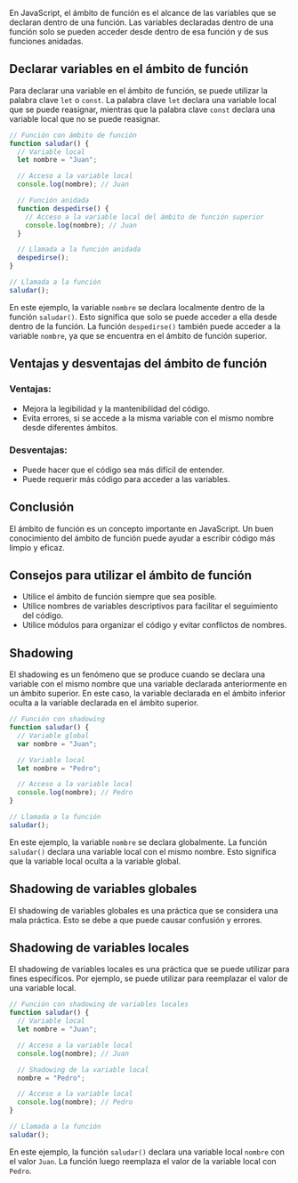 En JavaScript, el ámbito de función es el alcance de las variables que se declaran dentro de una función. Las variables declaradas dentro de una función solo se pueden acceder desde dentro de esa función y de sus funciones anidadas.

## **Declarar variables en el ámbito de función**

Para declarar una variable en el ámbito de función, se puede utilizar la palabra clave `let` o `const`. La palabra clave `let` declara una variable local que se puede reasignar, mientras que la palabra clave `const` declara una variable local que no se puede reasignar.

```js
// Función con ámbito de función
function saludar() {
  // Variable local
  let nombre = "Juan";

  // Acceso a la variable local
  console.log(nombre); // Juan

  // Función anidada
  function despedirse() {
    // Acceso a la variable local del ámbito de función superior
    console.log(nombre); // Juan
  }

  // Llamada a la función anidada
  despedirse();
}

// Llamada a la función
saludar();
```

En este ejemplo, la variable `nombre` se declara localmente dentro de la función `saludar()`. Esto significa que solo se puede acceder a ella desde dentro de la función. La función `despedirse()` también puede acceder a la variable `nombre`, ya que se encuentra en el ámbito de función superior.

## **Ventajas y desventajas del ámbito de función**

### Ventajas:

- Mejora la legibilidad y la mantenibilidad del código.
- Evita errores, si se accede a la misma variable con el mismo nombre desde diferentes ámbitos.

### Desventajas:

- Puede hacer que el código sea más difícil de entender.
- Puede requerir más código para acceder a las variables.

## **Conclusión**

El ámbito de función es un concepto importante en JavaScript. Un buen conocimiento del ámbito de función puede ayudar a escribir código más limpio y eficaz.

## **Consejos para utilizar el ámbito de función**

- Utilice el ámbito de función siempre que sea posible.
- Utilice nombres de variables descriptivos para facilitar el seguimiento del código.
- Utilice módulos para organizar el código y evitar conflictos de nombres.

## **Shadowing**

El shadowing es un fenómeno que se produce cuando se declara una variable con el mismo nombre que una variable declarada anteriormente en un ámbito superior. En este caso, la variable declarada en el ámbito inferior oculta a la variable declarada en el ámbito superior.

```js
// Función con shadowing
function saludar() {
  // Variable global
  var nombre = "Juan";

  // Variable local
  let nombre = "Pedro";

  // Acceso a la variable local
  console.log(nombre); // Pedro
}

// Llamada a la función
saludar();
```

En este ejemplo, la variable `nombre` se declara globalmente. La función `saludar()` declara una variable local con el mismo nombre. Esto significa que la variable local oculta a la variable global.

## **Shadowing de variables globales**

El shadowing de variables globales es una práctica que se considera una mala práctica. Esto se debe a que puede causar confusión y errores.

## **Shadowing de variables locales**

El shadowing de variables locales es una práctica que se puede utilizar para fines específicos. Por ejemplo, se puede utilizar para reemplazar el valor de una variable local.

```js
// Función con shadowing de variables locales
function saludar() {
  // Variable local
  let nombre = "Juan";

  // Acceso a la variable local
  console.log(nombre); // Juan

  // Shadowing de la variable local
  nombre = "Pedro";

  // Acceso a la variable local
  console.log(nombre); // Pedro
}

// Llamada a la función
saludar();
```

En este ejemplo, la función `saludar()` declara una variable local `nombre` con el valor `Juan`. La función luego reemplaza el valor de la variable local con `Pedro`.